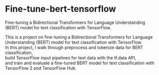 # Fine-tune-bert-tensorflow
Fine-tuning a Bidirectional Transformers for Language Understanding (BERT) model for text classification with TensorFlow. 


This is a  project on fine-tuning a Bidirectional Transformers  for Language Understanding (BERT) model for text classification with TensorFlow. <br>
In this project, I walk through  preprocess and tokenize data for BERT classification,<br>
build TensorFlow input pipelines for text data with the tf.data API,<br>
and train and evaluate a fine-tuned BERT model for text classification with TensorFlow 2 and TensorFlow Hub. 
